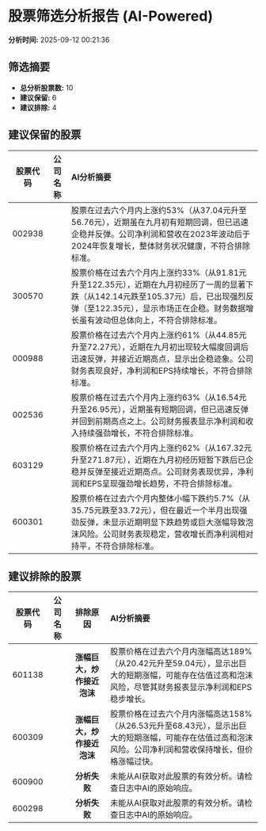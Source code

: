 # 股票筛选分析报告 (AI-Powered)

**分析时间:** 2025-09-12 00:21:36

## 筛选摘要

- **总分析股票数:** 10
- **建议保留:** 6
- **建议排除:** 4

## 建议保留的股票

| 股票代码 | 公司名称 | AI分析摘要 |
|:---:|:---:|:---|
| 002938 |  | 股票在过去六个月内上涨约53%（从37.04元升至56.76元），近期虽在九月初有短期回调，但已迅速企稳并反弹。公司净利润和营收在2023年波动后于2024年恢复增长，整体财务状况健康，不符合排除标准。 |
| 300570 |  | 股票价格在过去六个月内上涨约33%（从91.81元升至122.35元），近期在九月初经历了一周的显著下跌（从142.14元跌至105.37元）后，已出现强烈反弹（至122.35元），显示市场正在企稳。财务数据增长虽有波动但总体向上，不符合排除标准。 |
| 000988 |  | 股票价格在过去六个月内上涨约61%（从44.85元升至72.27元），近期在九月初出现较大幅度回调后迅速反弹，并接近近期高点，显示出企稳迹象。公司财务表现良好，净利润和EPS持续增长，不符合排除标准。 |
| 002536 |  | 股票价格在过去六个月内上涨约63%（从16.54元升至26.95元），近期虽有短期回调，但已迅速反弹并回到前期高点之上。公司财务报表显示净利润和收入持续强劲增长，不符合排除标准。 |
| 603129 |  | 股票价格在过去六个月内上涨约62%（从167.32元升至271.87元），近期在九月初经历短暂下跌后已企稳并反弹至接近近期高点。公司财务表现优异，净利润和EPS呈现强劲增长趋势，不符合排除标准。 |
| 600301 |  | 股票价格在过去六个月内整体小幅下跌约5.7%（从35.75元跌至33.72元），但在最近一个半月出现强劲反弹，未显示近期明显下跌趋势或巨大涨幅导致泡沫风险。公司财务表现稳定，营收增长而净利润相对持平，不符合排除标准。 |

## 建议排除的股票

| 股票代码 | 公司名称 | 排除原因 | AI分析摘要 |
|:---:|:---:|:---:|:---|
| 601138 |  | **涨幅巨大，炒作接近泡沫** | 股票价格在过去六个月内涨幅高达189%（从20.42元升至59.04元），显示出巨大的短期涨幅，可能存在估值过高和泡沫风险，尽管其财务报表显示净利润和EPS稳步增长。 |
| 600309 |  | **涨幅巨大，炒作接近泡沫** | 股票价格在过去六个月内涨幅高达158%（从26.53元升至68.43元），显示出巨大的短期涨幅，可能存在估值过高和泡沫风险。公司净利润和营收保持增长，但价格涨幅过快。 |
| 600900 |  | **分析失败** | 未能从AI获取对此股票的有效分析。请检查日志中AI的原始响应。 |
| 600298 |  | **分析失败** | 未能从AI获取对此股票的有效分析。请检查日志中AI的原始响应。 |
